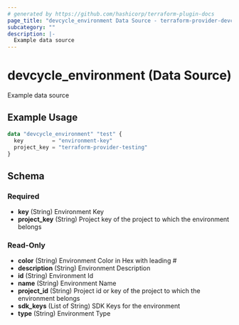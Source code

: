 ```yaml
---
# generated by https://github.com/hashicorp/terraform-plugin-docs
page_title: "devcycle_environment Data Source - terraform-provider-devcycle"
subcategory: ""
description: |-
  Example data source
---
```


# devcycle_environment (Data Source)

Example data source

## Example Usage

```terraform
data "devcycle_environment" "test" {
  key         = "environment-key"
  project_key = "terraform-provider-testing"
}
```

<!-- schema generated by tfplugindocs -->
## Schema

### Required

- **key** (String) Environment Key
- **project_key** (String) Project key of the project to which the environment belongs

### Read-Only

- **color** (String) Environment Color in Hex with leading #
- **description** (String) Environment Description
- **id** (String) Environment Id
- **name** (String) Environment Name
- **project_id** (String) Project id or key of the project to which the environment belongs
- **sdk_keys** (List of String) SDK Keys for the environment
- **type** (String) Environment Type


